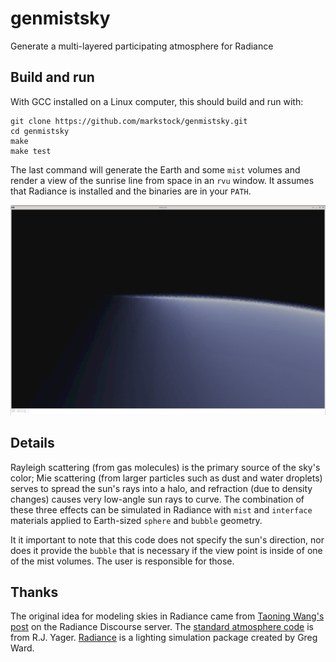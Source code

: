 # genmistsky
Generate a multi-layered participating atmosphere for Radiance

## Build and run
With GCC installed on a Linux computer, this should build and run with:

    git clone https://github.com/markstock/genmistsky.git
    cd genmistsky
    make
    make test

The last command will generate the Earth and some `mist` volumes and render a view of the sunrise line from space in an `rvu` window. It assumes that Radiance is installed and the binaries are in your `PATH`.

![render from space station](media/img_make_test.png?raw=true "Rendering from space")

## Details
Rayleigh scattering (from gas molecules) is the primary source of the sky's color; Mie scattering (from larger particles such as dust and water droplets) serves to spread the sun's rays into a halo, and refraction (due to density changes) causes very low-angle sun rays to curve. The combination of these three effects can be simulated in Radiance with `mist` and `interface` materials applied to Earth-sized `sphere` and `bubble` geometry.

It it important to note that this code does not specify the sun's direction, nor does it provide the `bubble` that is necessary if the view point is inside of one of the mist volumes. The user is responsible for those.

## Thanks
The original idea for modeling skies in Radiance came from [Taoning Wang's post](https://discourse.radiance-online.org/t/notes-on-misty-sky/6007/) on the Radiance Discourse server. The [standard atmosphere code](https://apps.dtic.mil/sti/pdfs/ADA588839.pdf) is from R.J. Yager. [Radiance](https://floyd.lbl.gov/radiance/) is a lighting simulation package created by Greg Ward.
